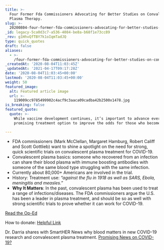 ```yaml
---
title: >-
  Four Former Fda Commissioners Advocating for Better Studies on Convalescent
  Plasma Therapy.
slug: >-
  20200804-four-former-fda-commissioners-advocating-for-better-studies-on-convalescent-plasma-therapy
_id: legacy-5ca0d3c7-a536-4084-be8a-b68f1e73cc89
_rev: g1HhvQfTBY7k1oIqmTadJQ
type: quick_quotes
draft: false
aliases:
  - >-
    /four-former-fda-commissioners-advocating-for-better-studies-on-convalescent-plasma-therapy/
_createdAt: '2020-08-04T11:03:45Z'
_updatedAt: '2021-04-17T09:17:28Z'
date: '2020-08-04T11:03:45+00:00'
lastmod: '2020-08-04T11:03:45+00:00'
weight: 50
featured_image:
  alt: Featured article image
  url: >-
    119009cc9785499902c4acf9c3aaca09cadba42b2500x1478.jpg
is_breaking: false
featured_quote:
  quote: >-
    While vaccine development continues, it’s important to advance every
    promising treatment option to improve the odds for those who become sick.

---
```

* FDA commissioners (Mark McClellan, Margaret Hamburg, Robert Califf and Scott Gottlieb) want to shine a spotlight on the need for strong, quick scientific trials on convalescent plasma treatment for COVID-19.
* Convalescent plasma basics: someone who recovered from an infection can share their blood plasma with immune boosting antibodies with someone of the same blood type struggling with the same infection.
* Currently about 80,000+ Americans are involved in the trial.
* History: Treatment use: _“against the flu in 1918 as well as SARS, Ebola, meningitis and measles.”_
* **Why It Matters**: In the past, convalescent plasma has been used to treat a range of infections/diseases. The FDA commissioners argue the U.S. has been a leader in plasma treatment, and should be so as well with strong scientific trials to prove whether it can work for COVID-19.

[Read the Op-Ed](https://www.washingtonpost.com/opinions/2020/08/03/4-former-fda-commissioners-blood-plasma-might-be-covid-19-treatment-we-need/?hpid=hp_save-opinions-float-right-4-0_opinion-card-g-right%3Ahomepage%2Fstory-ans)

How to donate: [Helpful Link](https://www.fda.gov/emergency-preparedness-and-response/coronavirus-disease-2019-covid-19/donate-covid-19-plasma/)

Dr. Darria shares with SmartHER News why blood matters in new COVID-19 research and convalescent plasma treatment. [Promising News on COVID-19?](https://smarthernews.com/article/promising-news-on-covid-19/)